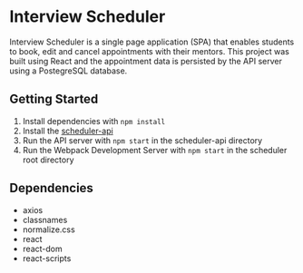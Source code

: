 # Interview Scheduler

Interview Scheduler is a single page application (SPA) that enables students to book, edit and cancel appointments with their mentors. This project was built using React and the appointment data is persisted by the API server using a PostegreSQL database.

## Getting Started

1. Install dependencies with `npm install`
2. Install the [scheduler-api](https://github.com/Syransong/scheduler-api)
3. Run the API server with `npm start` in the scheduler-api directory
4. Run the Webpack Development Server with `npm start` in the scheduler root directory

## Dependencies
* axios
* classnames
* normalize.css
* react
* react-dom
* react-scripts